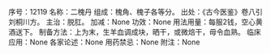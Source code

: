 序号：12119
名称：二槐丹
组成：槐角、槐子各等分。
出处：《古今医鉴》卷八引刘桐川方。
主治：脱肛。
加减：None
功效：None
用法用量：每服2钱，空心黄酒送下。
制备方法：上为末，生羊血调成块，晒干，或微焙干，毋令血熟。
临床应用：None
各家论述：None
用药禁忌：None
附注：None
